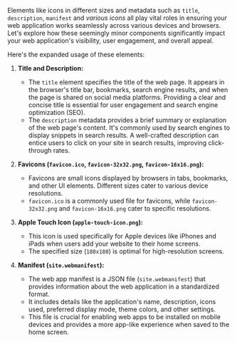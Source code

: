 Elements like icons in different sizes and metadata such as `title`, `description`, `manifest` and _various icons_ all play vital roles in ensuring your web application works seamlessly across various devices and browsers. Let's explore how these seemingly minor components significantly impact your web application's visibility, user engagement, and overall appeal.

Here's the expanded usage of these elements:

1. **Title and Description:**

   - The `title` element specifies the title of the web page. It appears in the browser's title bar, bookmarks, search engine results, and when the page is shared on social media platforms. Providing a clear and concise title is essential for user engagement and search engine optimization (SEO).
   - The `description` metadata provides a brief summary or explanation of the web page's content. It's commonly used by search engines to display snippets in search results. A well-crafted description can entice users to click on your site in search results, improving click-through rates.

2. **Favicons (`favicon.ico`, `favicon-32x32.png`, `favicon-16x16.png`):**

   - Favicons are small icons displayed by browsers in tabs, bookmarks, and other UI elements. Different sizes cater to various device resolutions.
   - `favicon.ico` is a commonly used file for favicons, while `favicon-32x32.png` and `favicon-16x16.png` cater to specific resolutions.

3. **Apple Touch Icon (`apple-touch-icon.png`):**

   - This icon is used specifically for Apple devices like iPhones and iPads when users add your website to their home screens.
   - The specified size (`180x180`) is optimal for high-resolution screens.

4. **Manifest (`site.webmanifest`):**
   - The web app manifest is a JSON file (`site.webmanifest`) that provides information about the web application in a standardized format.
   - It includes details like the application's name, description, icons used, preferred display mode, theme colors, and other settings.
   - This file is crucial for enabling web apps to be installed on mobile devices and provides a more app-like experience when saved to the home screen.
